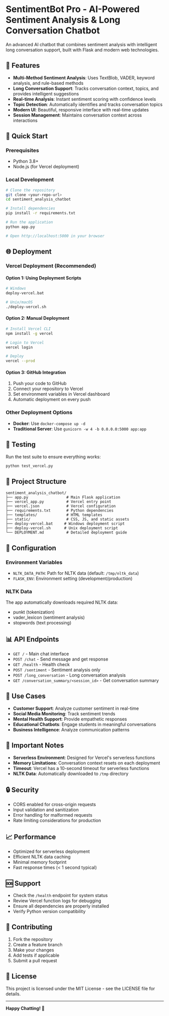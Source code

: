 # SentimentBot Pro - AI-Powered Sentiment Analysis & Long Conversation Chatbot

An advanced AI chatbot that combines sentiment analysis with intelligent long conversation support, built with Flask and modern web technologies.

## 🌟 Features

- **Multi-Method Sentiment Analysis**: Uses TextBlob, VADER, keyword analysis, and rule-based methods
- **Long Conversation Support**: Tracks conversation context, topics, and provides intelligent suggestions
- **Real-time Analysis**: Instant sentiment scoring with confidence levels
- **Topic Detection**: Automatically identifies and tracks conversation topics
- **Modern UI**: Beautiful, responsive interface with real-time updates
- **Session Management**: Maintains conversation context across interactions

## 🚀 Quick Start

### Prerequisites
- Python 3.8+
- Node.js (for Vercel deployment)

### Local Development
```bash
# Clone the repository
git clone <your-repo-url>
cd sentiment_analysis_chatbot

# Install dependencies
pip install -r requirements.txt

# Run the application
python app.py

# Open http://localhost:5000 in your browser
```

## 🌐 Deployment

### Vercel Deployment (Recommended)

#### Option 1: Using Deployment Scripts
```bash
# Windows
deploy-vercel.bat

# Unix/macOS
./deploy-vercel.sh
```

#### Option 2: Manual Deployment
```bash
# Install Vercel CLI
npm install -g vercel

# Login to Vercel
vercel login

# Deploy
vercel --prod
```

#### Option 3: GitHub Integration
1. Push your code to GitHub
2. Connect your repository to Vercel
3. Set environment variables in Vercel dashboard
4. Automatic deployment on every push

### Other Deployment Options
- **Docker**: Use `docker-compose up -d`
- **Traditional Server**: Use `gunicorn -w 4 -b 0.0.0.0:5000 app:app`

## 🧪 Testing

Run the test suite to ensure everything works:
```bash
python test_vercel.py
```

## 📁 Project Structure

```
sentiment_analysis_chatbot/
├── app.py                 # Main Flask application
├── vercel_app.py          # Vercel entry point
├── vercel.json            # Vercel configuration
├── requirements.txt       # Python dependencies
├── templates/             # HTML templates
├── static/                # CSS, JS, and static assets
├── deploy-vercel.bat     # Windows deployment script
├── deploy-vercel.sh      # Unix deployment script
└── DEPLOYMENT.md          # Detailed deployment guide
```

## 🔧 Configuration

### Environment Variables
- `NLTK_DATA_PATH`: Path for NLTK data (default: `/tmp/nltk_data`)
- `FLASK_ENV`: Environment setting (development/production)

### NLTK Data
The app automatically downloads required NLTK data:
- punkt (tokenization)
- vader_lexicon (sentiment analysis)
- stopwords (text processing)

## 📊 API Endpoints

- `GET /` - Main chat interface
- `POST /chat` - Send message and get response
- `GET /health` - Health check
- `POST /sentiment` - Sentiment analysis only
- `POST /long_conversation` - Long conversation analysis
- `GET /conversation_summary/<session_id>` - Get conversation summary

## 🎯 Use Cases

- **Customer Support**: Analyze customer sentiment in real-time
- **Social Media Monitoring**: Track sentiment trends
- **Mental Health Support**: Provide empathetic responses
- **Educational Chatbots**: Engage students in meaningful conversations
- **Business Intelligence**: Analyze communication patterns

## 🚨 Important Notes

- **Serverless Environment**: Designed for Vercel's serverless functions
- **Memory Limitations**: Conversation context resets on each deployment
- **Timeout**: Vercel has a 10-second timeout for serverless functions
- **NLTK Data**: Automatically downloaded to `/tmp` directory

## 🔒 Security

- CORS enabled for cross-origin requests
- Input validation and sanitization
- Error handling for malformed requests
- Rate limiting considerations for production

## 📈 Performance

- Optimized for serverless deployment
- Efficient NLTK data caching
- Minimal memory footprint
- Fast response times (< 1 second typical)

## 🆘 Support

- Check the `/health` endpoint for system status
- Review Vercel function logs for debugging
- Ensure all dependencies are properly installed
- Verify Python version compatibility

## 🤝 Contributing

1. Fork the repository
2. Create a feature branch
3. Make your changes
4. Add tests if applicable
5. Submit a pull request

## 📄 License

This project is licensed under the MIT License - see the LICENSE file for details.

---

**Happy Chatting! 🎉**
